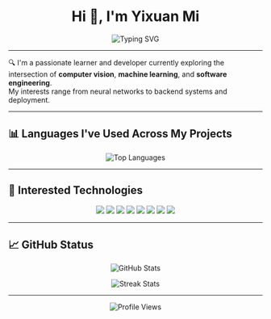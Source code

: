 <h1 align="center">Hi 👋, I'm Yixuan Mi</h1>

<p align="center">
  <img src="https://readme-typing-svg.herokuapp.com?font=Fira+Code&size=22&duration=3000&pause=500&center=true&vCenter=true&multiline=true&width=600&height=100&lines=Welcome+to+my+GitHub+profile!;Researching+%2B+Building+with+AI%2C+Deep+Learning+and+Systems+Tech;Python+%7C+Linux+%7C+Java+%7C+TensorFlow+%7C+PyTorch+%7C+GANs" alt="Typing SVG" />
</p>

---

🔍 I'm a passionate learner and developer currently exploring the intersection of **computer vision**, **machine learning**, and **software engineering**.  
My interests range from neural networks to backend systems and deployment.

---

## 📊 Languages I've Used Across My Projects

<p align="center">
  <img src="https://github-readme-stats.vercel.app/api/top-langs/?username=EthanYixuanMi&layout=compact&theme=tokyonight&langs_count=8" alt="Top Languages" />
</p>

---

## 🧠 Interested Technologies 

<p align="center">
  <img src="https://img.shields.io/badge/Linux-FCC624?style=for-the-badge&logo=linux&logoColor=black" />
  <img src="https://img.shields.io/badge/Python-3776AB?style=for-the-badge&logo=python&logoColor=white" />
  <img src="https://img.shields.io/badge/PyTorch-EE4C2C?style=for-the-badge&logo=pytorch&logoColor=white" />
  <img src="https://img.shields.io/badge/TensorFlow-FF6F00?style=for-the-badge&logo=tensorflow&logoColor=white" />
  <img src="https://img.shields.io/badge/LSTM-informational?style=for-the-badge" />
  <img src="https://img.shields.io/badge/GAN-GenerativeModels-blueviolet?style=for-the-badge" />
  <img src="https://img.shields.io/badge/Java-007396?style=for-the-badge&logo=java&logoColor=white" />
  <img src="https://img.shields.io/badge/Maven-C71A36?style=for-the-badge&logo=apachemaven&logoColor=white" />
</p>

---

## 📈 GitHub Status

<p align="center">
  <img src="https://github-readme-stats.vercel.app/api?username=EthanYixuanMi&show_icons=true&theme=tokyonight" alt="GitHub Stats"/>
</p>

<p align="center">
  <img src="https://github-readme-streak-stats.herokuapp.com/?user=EthanYixuanMi&theme=tokyonight" alt="Streak Stats"/>
</p>

---

<p align="center">
  <img src="https://komarev.com/ghpvc/?username=EthanYixuanMi&style=for-the-badge" alt="Profile Views" />
</p>
